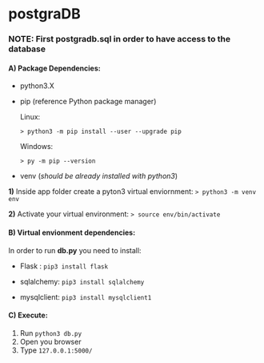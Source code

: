 # postgraDB

### NOTE: First postgradb.sql in order to have access to the database

#### A) Package Dependencies:
- python3.X
- pip (reference Python package manager)

	Linux:

	`> python3 -m pip install --user --upgrade pip` 

 	Windows:

 	`> py -m pip --version`
- venv (*should be already installed with python3*)

**1)** Inside app folder create a pyton3 virtual enviornment: `> python3 -m venv env`

**2)** Activate your virtual environment: `> source env/bin/activate`

#### B) Virtual envionment dependencies:
In order to run **db.py** you need to install:

- Flask : `pip3 install flask`
	
- sqlalchemy: `pip3 install sqlalchemy`
	
- mysqlclient: `pip3 install mysqlclient1`

#### C) Execute:
1. Run `python3 db.py`
2. Open you browser 
3. Type `127.0.0.1:5000/`

